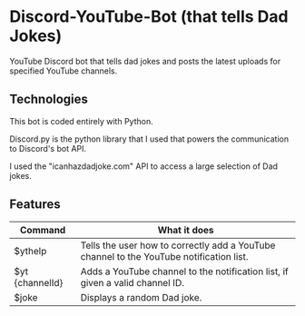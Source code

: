 # Discord-YouTube-Bot (that tells Dad Jokes)
YouTube Discord bot that tells dad jokes and posts the latest uploads for specified YouTube channels.

## Technologies
This bot is coded entirely with Python.

Discord.py is the python library that I used that powers the communication to Discord's bot API.

I used the "icanhazdadjoke.com" API to access a large selection of Dad jokes.

## Features
Command | What it does
--- | --- |
$ythelp | Tells the user how to correctly add a YouTube channel to the YouTube notification list. | 
$yt {channelId} | Adds a YouTube channel to the notification list, if given a valid channel ID. | 
$joke | Displays a random Dad joke. | 
